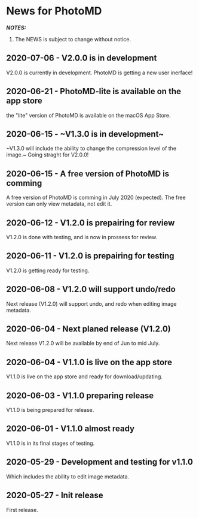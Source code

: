 # News for PhotoMD

_**NOTES:**_
 1. The NEWS is subject to change without notice.

## 2020-07-06 - V2.0.0 is in development

V2.0.0 is currently in development. PhotoMD is getting a new user inerface!

## 2020-06-21 - PhotoMD-lite is available on the app store

the "lite" version of PhotoMD is available on the macOS App Store.

## 2020-06-15 - ~V1.3.0 is in development~

~V1.3.0 will include the ability to change the compression level of the image.~ Going straght for V2.0.0!

## 2020-06-15 - A free version of PhotoMD is comming

A free version of PhotoMD is comming in July 2020 (expected). The free version can only view metadata, not edit it.

## 2020-06-12 - V1.2.0 is prepairing for review

V1.2.0 is done with testing, and is now in prossess for review.

## 2020-06-11 - V1.2.0 is prepairing for testing

V1.2.0 is getting ready for testing.

## 2020-06-08 - V1.2.0 will support undo/redo

Next release (V1.2.0) will support undo, and redo when editing image metadata.

## 2020-06-04 - Next planed release (V1.2.0)

Next release V1.2.0 will be available by end of Jun to mid July.

## 2020-06-04 - V1.1.0 is live on the app store

V1.1.0 is live on the app store and ready for download/updating.

## 2020-06-03 - V1.1.0 preparing release

V1.1.0 is being prepared for release.

## 2020-06-01 - V1.1.0 almost ready

V1.1.0 is in its final stages of testing.

## 2020-05-29 - Development and testing for v1.1.0

Which includes the ability to edit image metadata.

## 2020-05-27 - Init release

First release.

